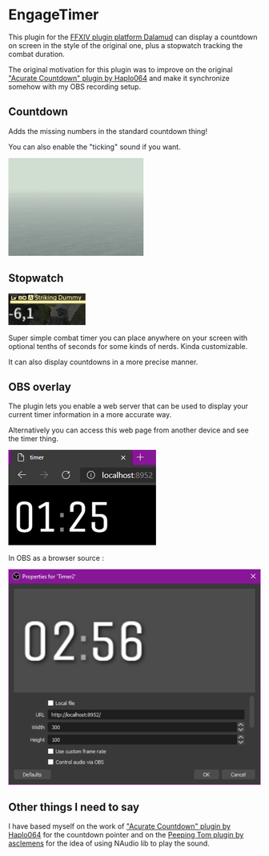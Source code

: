 ﻿# EngageTimer

This plugin for the [FFXIV plugin platform Dalamud](https://github.com/goatcorp/FFXIVQuickLauncher)
can display a countdown on screen in the style of the original one, plus a stopwatch tracking the combat duration.

The original motivation for this plugin was to improve on the
original ["Acurate Countdown" plugin by Haplo064](https://github.com/Haplo064/Europe)
and make it synchronize somehow with my OBS recording setup.

## Countdown

Adds the missing numbers in the standard countdown thing!

You can also enable the "ticking" sound if you want.

![Countdown example](Doc/countdown.gif)

## Stopwatch

![Stopwatch example](Doc/stopwatch.gif)

Super simple combat timer you can place anywhere on your screen with optional tenths of seconds for some kinds of nerds.
Kinda customizable.

It can also display countdowns in a more precise manner.

## OBS overlay

The plugin lets you enable a web server that can be used to display your current timer information in a more accurate
way.

Alternatively you can access this web page from another device and see the timer thing.

![Web page](Doc/overlay.png)

In OBS as a browser source :

![OBS Setup](Doc/OBS.png)

## Other things I need to say

I have based myself on the work of ["Acurate Countdown" plugin by Haplo064](https://github.com/Haplo064/Europe)
for the countdown pointer and on the [Peeping Tom plugin by asclemens](https://git.sr.ht/~jkcclemens/PeepingTom) for the
idea of using NAudio lib to play the sound.
